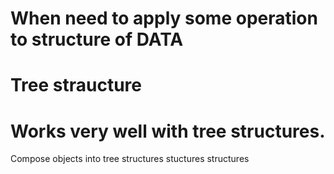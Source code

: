 
# When need to apply some operation to structure of DATA
# Tree straucture


# Works very well with tree structures.
Compose objects into tree structures stuctures structures
